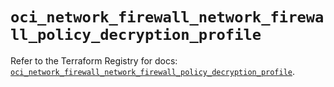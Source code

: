 # `oci_network_firewall_network_firewall_policy_decryption_profile`

Refer to the Terraform Registry for docs: [`oci_network_firewall_network_firewall_policy_decryption_profile`](https://registry.terraform.io/providers/oracle/oci/7.19.0/docs/resources/network_firewall_network_firewall_policy_decryption_profile).
